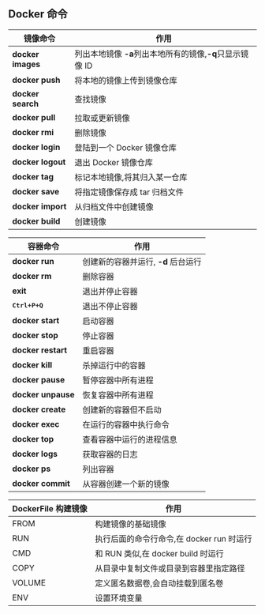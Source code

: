 ## Docker 命令

| 镜像命令          | 作用                                                      |
| ----------------- | --------------------------------------------------------- |
| **docker images** | 列出本地镜像 **-a**列出本地所有的镜像,**-q**只显示镜像 ID |
| **docker push**   | 将本地的镜像上传到镜像仓库                                |
| **docker search** | 查找镜像                                                  |
| **docker pull**   | 拉取或更新镜像                                            |
| **docker rmi**    | 删除镜像                                                  |
| **docker login**  | 登陆到一个 Docker 镜像仓库                                |
| **docker logout** | 退出 Docker 镜像仓库                                      |
| **docker tag**    | 标记本地镜像,将其归入某一仓库                             |
| **docker save**   | 将指定镜像保存成 tar 归档文件                             |
| **docker import** | 从归档文件中创建镜像                                      |
| **docker build**  | 创建镜像                                                  |

| 容器命令                | 作用                                |
| ----------------------- | ----------------------------------- |
| **docker run**          | 创建新的容器并运行, **-d** 后台运行 |
| **docker rm**           | 删除容器                            |
| **exit**                | 退出并停止容器                      |
| **<kbd>Ctrl+P+Q</kbd>** | 退出不停止容器                      |
| **docker start**        | 启动容器                            |
| **docker stop**         | 停止容器                            |
| **docker restart**      | 重启容器                            |
| **docker kill**         | 杀掉运行中的容器                    |
| **docker pause**        | 暂停容器中所有进程                  |
| **docker unpause**      | 恢复容器中所有进程                  |
| **docker create**       | 创建新的容器但不启动                |
| **docker exec**         | 在运行的容器中执行命令              |
| **docker top**          | 查看容器中运行的进程信息            |
| **docker logs**         | 获取容器的日志                      |
| **docker ps**           | 列出容器                            |
| **docker commit**       | 从容器创建一个新的镜像              |

| DockerFile 构建镜像 | 作用                                      |
| :------------------ | ----------------------------------------- |
| FROM                | 构建镜像的基础镜像                        |
| RUN                 | 执行后面的命令行命令,在 docker run 时运行 |
| CMD                 | 和 RUN 类似,在 docker build 时运行        |
| COPY                | 从目录中复制文件或目录到容器里指定路径    |
| VOLUME              | 定义匿名数据卷,会自动挂载到匿名卷         |
| ENV                 | 设置环境变量                              |
